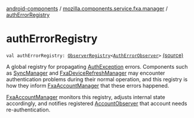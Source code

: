 [android-components](../index.md) / [mozilla.components.service.fxa.manager](index.md) / [authErrorRegistry](./auth-error-registry.md)

# authErrorRegistry

`val authErrorRegistry: `[`ObserverRegistry`](../mozilla.components.support.base.observer/-observer-registry/index.md)`<`[`AuthErrorObserver`](-auth-error-observer/index.md)`>` [(source)](https://github.com/mozilla-mobile/android-components/blob/master/components/service/firefox-accounts/src/main/java/mozilla/components/service/fxa/manager/FxaAccountManager.kt#L58)

A global registry for propagating [AuthException](../mozilla.components.concept.sync/-auth-exception/index.md) errors. Components such as [SyncManager](../mozilla.components.service.fxa.sync/-sync-manager/index.md) and
[FxaDeviceRefreshManager](#) may encounter authentication problems during their normal operation, and
this registry is how they inform [FxaAccountManager](-fxa-account-manager/index.md) that these errors happened.

[FxaAccountManager](-fxa-account-manager/index.md) monitors this registry, adjusts internal state accordingly, and notifies
registered [AccountObserver](../mozilla.components.concept.sync/-account-observer/index.md) that account needs re-authentication.

